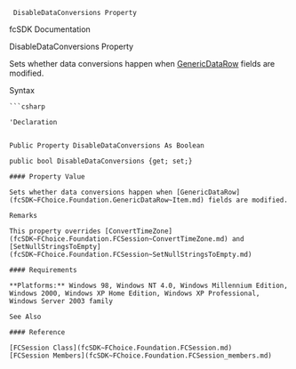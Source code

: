 ﻿     DisableDataConversions Property                                                   

fcSDK Documentation

DisableDataConversions Property

Sets whether data conversions happen when [GenericDataRow](fcSDK~FChoice.Foundation.GenericDataRow~Item.md) fields are modified.

Syntax

```vbnet
```csharp

'Declaration
 

Public Property DisableDataConversions As Boolean

public bool DisableDataConversions {get; set;}

#### Property Value

Sets whether data conversions happen when [GenericDataRow](fcSDK~FChoice.Foundation.GenericDataRow~Item.md) fields are modified.

Remarks

This property overrides [ConvertTimeZone](fcSDK~FChoice.Foundation.FCSession~ConvertTimeZone.md) and [SetNullStringsToEmpty](fcSDK~FChoice.Foundation.FCSession~SetNullStringsToEmpty.md)

#### Requirements

**Platforms:** Windows 98, Windows NT 4.0, Windows Millennium Edition, Windows 2000, Windows XP Home Edition, Windows XP Professional, Windows Server 2003 family

See Also

#### Reference

[FCSession Class](fcSDK~FChoice.Foundation.FCSession.md)  
[FCSession Members](fcSDK~FChoice.Foundation.FCSession_members.md)